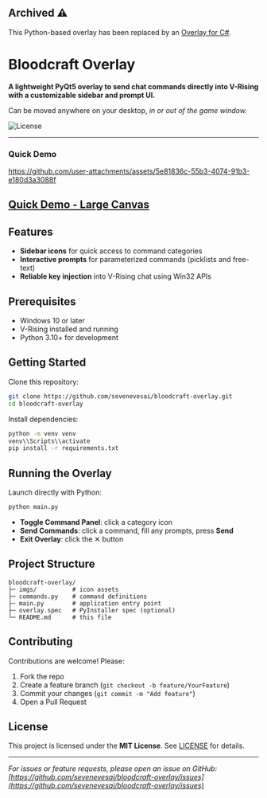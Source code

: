 ## Archived ⚠
This Python-based overlay has been replaced by an [Overlay for C#](https://github.com/sevenevesai/VRising-Command-Overlay/releases).


# Bloodcraft Overlay

**A lightweight PyQt5 overlay to send chat commands directly into V-Rising with a customizable sidebar and prompt UI.**

Can be moved anywhere on your desktop, *in or out of the game window.*

![License](https://img.shields.io/badge/license-MIT-blue)

---
### Quick Demo
https://github.com/user-attachments/assets/5e81836c-55b3-4074-91b3-e180d3a3088f


[Quick Demo - Large Canvas](https://github.com/user-attachments/assets/21b96821-2caa-41af-9c12-21599b66ea82)
---
## Features

* **Sidebar icons** for quick access to command categories
* **Interactive prompts** for parameterized commands (picklists and free-text)
* **Reliable key injection** into V-Rising chat using Win32 APIs

## Prerequisites

* Windows 10 or later
* V-Rising installed and running
* Python 3.10+ for development

## Getting Started

Clone this repository:

```bash
git clone https://github.com/sevenevesai/bloodcraft-overlay.git
cd bloodcraft-overlay
```

Install dependencies:

```bash
python -m venv venv
venv\\Scripts\\activate
pip install -r requirements.txt
```

## Running the Overlay

Launch directly with Python:

```bash
python main.py
```

* **Toggle Command Panel**: click a category icon
* **Send Commands**: click a command, fill any prompts, press **Send**
* **Exit Overlay**: click the ✕ button

## Project Structure

```
bloodcraft-overlay/
├─ imgs/          # icon assets
├─ commands.py    # command definitions
├─ main.py        # application entry point
├─ overlay.spec   # PyInstaller spec (optional)
└─ README.md      # this file
```

## Contributing

Contributions are welcome! Please:

1. Fork the repo
2. Create a feature branch (`git checkout -b feature/YourFeature`)
3. Commit your changes (`git commit -m "Add feature"`)
4. Open a Pull Request

## License

This project is licensed under the **MIT License**. See [LICENSE](LICENSE) for details.

---

*For issues or feature requests, please open an issue on GitHub: [https://github.com/sevenevesai/bloodcraft-overlay/issues](https://github.com/sevenevesai/bloodcraft-overlay/issues)*
